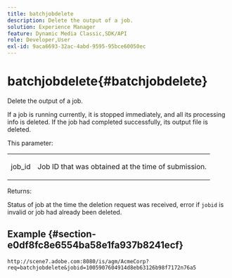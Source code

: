 ```yaml
---
title: batchjobdelete
description: Delete the output of a job.
solution: Experience Manager
feature: Dynamic Media Classic,SDK/API
role: Developer,User
exl-id: 9aca6693-32ac-4abd-9595-95bce60050ec
---
```

# batchjobdelete{#batchjobdelete}

Delete the output of a job.

 If a job is running currently, it is stopped immediately, and all its processing info is deleted. If the job had completed successfully, its output file is deleted.

This parameter:

<table id="simpletable_AACB976615FF4888A0816328DC48DCA3"> 
 <tr class="strow"> 
  <td class="stentry"> <p><span class="codeph"> job_id</span> </p> </td> 
  <td class="stentry"> <p>Job ID that was obtained at the time of submission. </p></td> 
 </tr> 
</table>

Returns:

Status of job at the time the deletion request was received, error if `jobid` is invalid or job had already been deleted.

## Example {#section-e0df8fc8e6554ba58e1fa937b8241ecf}

`http://scene7.adobe.com:8080/is/agm/AcmeCorp?req=batchjobdelete&jobid=1005907604914d8eb63126b98f7172n76a5`
